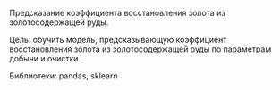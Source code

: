 Предсказание коэффициента восстановления золота из золотосодержащей руды.

Цель: обучить модель, предсказывающую коэффициент восстановления золота из золотосодержащей руды по параметрам добычи и очистки. 

Библиотеки: pandas, sklearn
